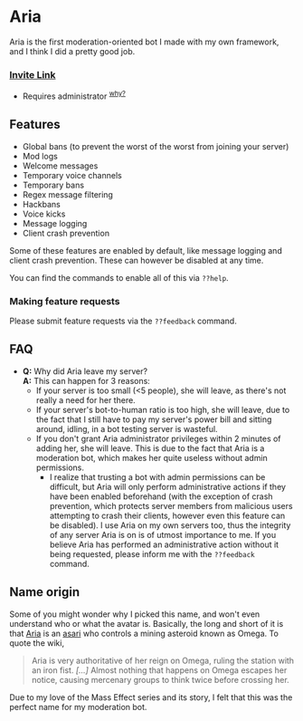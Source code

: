 # Aria
Aria is the first moderation-oriented bot I made with my own framework, and I think I did a pretty good job.
<base target="_parent">

### <a href="https://discordapp.com/oauth2/authorize?client_id=244901248153681931&scope=bot&permissions=8" target="_blank">Invite Link</a>
* Requires administrator <sup>[why?](#adminreason)</sup>

## Features
* Global bans (to prevent the worst of the worst from joining your server)
* Mod logs
* Welcome messages
* Temporary voice channels
* Temporary bans
* Regex message filtering
* Hackbans
* Voice kicks
* Message logging
* Client crash prevention

Some of these features are enabled by default, like message logging and client crash prevention. These can however be
disabled at any time.

You can find the commands to enable all of this via `??help`.


### Making feature requests
Please submit feature requests via the `??feedback` command.

## FAQ
* **Q:** Why did Aria leave my server?<br>
  **A:** This can happen for 3 reasons:
    * If your server is too small (<5 people), she will leave, as there's not really a need for her there.
    * If your server's bot-to-human ratio is too high, she will leave, due to the fact that I still have to
    pay my server's power bill and sitting around, idling, in a bot testing server is wasteful.
    * <a name="adminreason"></a>If you don't grant Aria administrator privileges within 2 minutes of adding her, she 
    will leave. This is due to the fact that Aria is a moderation bot, which makes her quite useless without admin 
    permissions.
        * I realize that trusting a bot with admin permissions can be difficult, but Aria will only perform 
        administrative actions if they have been enabled beforehand (with the exception of crash prevention, which 
        protects server members from malicious users attempting to crash their clients, however even this feature can
        be disabled). I use Aria on my own servers too, thus the integrity of any server Aria is on is of utmost 
        importance to me. If you believe Aria has performed an administrative action without it being requested, 
        please inform me with the `??feedback` command.

## Name origin
Some of you might wonder why I picked this name, and won't
even understand who or what the avatar is. Basically, the long
and short of it is that <a href="http://masseffect.wikia.com/wiki/Aria_T'Loak" target="_blank">Aria</a>
is an <a href="http://masseffect.wikia.com/wiki/Asari" target="_blank">asari</a> who controls
a mining asteroid known as Omega. To quote the wiki,
> Aria is very authoritative of her reign on Omega, ruling the
station with an iron fist. *[...]* Almost nothing that happens on Omega escapes her notice, causing mercenary groups
to think twice before crossing her.

Due to my love of the Mass Effect series and its story, I felt that this was the perfect name for my moderation bot.
